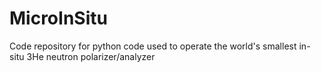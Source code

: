 # MicroInSitu
Code repository for python code used to operate the world's smallest in-situ 3He neutron polarizer/analyzer
